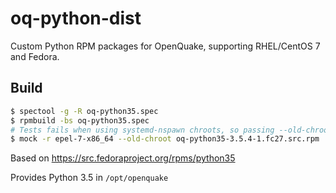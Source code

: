 # oq-python-dist
Custom Python RPM packages for OpenQuake, supporting RHEL/CentOS 7 and Fedora.

## Build

```bash
$ spectool -g -R oq-python35.spec
$ rpmbuild -bs oq-python35.spec
# Tests fails when using systemd-nspawn chroots, so passing --old-chroot
$ mock -r epel-7-x86_64 --old-chroot oq-python35-3.5.4-1.fc27.src.rpm
```

Based on https://src.fedoraproject.org/rpms/python35

Provides Python 3.5 in `/opt/openquake`
